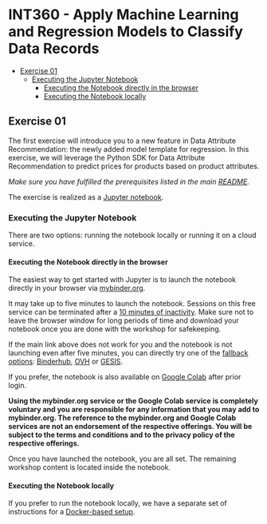 # INT360 - Apply Machine Learning and Regression Models to Classify Data Records

<!-- toc -->

* [Exercise 01](#exercise-01)
  * [Executing the Jupyter Notebook](#executing-the-jupyter-notebook)
    * [Executing the Notebook directly in the browser](#executing-the-notebook-directly-in-the-browser)
    * [Executing the Notebook locally](#executing-the-notebook-locally)

<!-- Regenerate with "pre-commit run -a markdown-toc" -->

<!-- tocstop -->

## Exercise 01

The first exercise will introduce you to a new feature in Data Attribute Recommendation:
the newly added model template for regression. In this exercise, we will leverage the Python SDK
for Data Attribute Recommendation to predict prices for products based on product attributes.

*Make sure you have fulfilled the prerequisites listed in the main [README](/README.md).*

The exercise is realized as a [Jupyter notebook](./Data_Attribute_Recommendation_Regression_Model_Template.ipynb).

### Executing the Jupyter Notebook

There are two options: running the notebook locally or running it on a cloud service.

#### Executing the Notebook directly in the browser

The easiest way to get started with Jupyter is to launch the
notebook directly in your browser via [mybinder.org].

[mybinder.org]: https://mybinder.org/v2/gh/SAP-samples/teched2021-INT360/main?filepath=exercises%2Fex1%2FData_Attribute_Recommendation_Regression_Model_Template.ipynb

It may take up to five minutes to launch the notebook. Sessions on this free service
can be terminated after a [10 minutes of inactivity]. Make sure not to leave the
browser window for long periods of time and download your notebook once you
are done with the workshop for safekeeping.

[10 minutes of inactivity]: https://mybinder.readthedocs.io/en/latest/about/about.html#how-long-will-my-binder-session-last

If the main link above does not work for you and the notebook is not launching
even after five minutes, you can directly try one of the
[fallback options](https://binderhub.readthedocs.io/en/stable/federation/federation.html):
[Binderhub], [OVH] or [GESIS].

[Binderhub]: https://gke.mybinder.org/v2/gh/SAP-samples/teched2021-INT360/main?filepath=exercises%2Fex1%2FData_Attribute_Recommendation_Regression_Model_Template.ipynb
[OVH]: https://ovh.mybinder.org/v2/gh/SAP-samples/teched2021-INT360/main?filepath=exercises%2Fex1%2FData_Attribute_Recommendation_Regression_Model_Template.ipynb
[GESIS]: https://notebooks.gesis.org/binder/v2/gh/SAP-samples/teched2021-INT360/main?filepath=exercises%2Fex1%2FData_Attribute_Recommendation_Regression_Model_Template.ipynb

If you prefer, the notebook is also available on [Google Colab] after prior login.

[Google Colab]: https://colab.research.google.com/github/SAP-samples/teched2021-INT360/blob/main/exercises/ex1/Data_Attribute_Recommendation_Regression_Model_Template.ipynb

**Using the mybinder.org service or the Google Colab service is completely voluntary
and you are responsible for any information that you may add to mybinder.org. The
reference to the mybinder.org and Google Colab services are not an endorsement of
the respective offerings. You will be subject
to the terms and conditions and to the privacy policy of the respective offerings.**

Once you have launched the notebook, you are all set.
The remaining workshop content is located inside the notebook.

#### Executing the Notebook locally

If you prefer to run the notebook locally, we have a separate set of instructions
for a [Docker-based setup].

[Docker-based setup]: /exercises/ex1/docs/markdown/running_docker_locally.md
